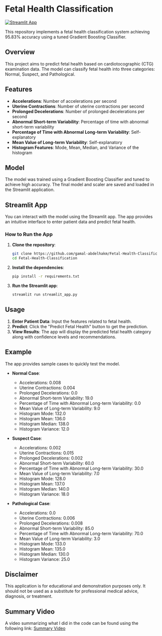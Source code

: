 # Fetal Health Classification

[![Streamlit App](https://img.shields.io/badge/Streamlit-App-brightgreen)](https://share.streamlit.io/gamal-abdelhakm/Fetal-Health-Classification/main/streamlit_app.py)

This repository implements a fetal health classification system achieving 95.83% accuracy using a tuned Gradient Boosting Classifier.

## Overview

This project aims to predict fetal health based on cardiotocographic (CTG) examination data. The model can classify fetal health into three categories: Normal, Suspect, and Pathological.

## Features

- **Accelerations**: Number of accelerations per second
- **Uterine Contractions**: Number of uterine contractions per second
- **Prolonged Decelerations**: Number of prolonged decelerations per second
- **Abnormal Short-term Variability**: Percentage of time with abnormal short-term variability
- **Percentage of Time with Abnormal Long-term Variability**: Self-explanatory
- **Mean Value of Long-term Variability**: Self-explanatory
- **Histogram Features**: Mode, Mean, Median, and Variance of the histogram

## Model

The model was trained using a Gradient Boosting Classifier and tuned to achieve high accuracy. The final model and scaler are saved and loaded in the Streamlit application.

## Streamlit App

You can interact with the model using the Streamlit app. The app provides an intuitive interface to enter patient data and predict fetal health.

### How to Run the App

1. **Clone the repository**:
   ```bash
   git clone https://github.com/gamal-abdelhakm/Fetal-Health-Classification.git
   cd Fetal-Health-Classification
   ```

2. **Install the dependencies**:
   ```bash
   pip install -r requirements.txt
   ```

3. **Run the Streamlit app**:
   ```bash
   streamlit run streamlit_app.py
   ```

## Usage

1. **Enter Patient Data**: Input the features related to fetal health.
2. **Predict**: Click the "Predict Fetal Health" button to get the prediction.
3. **View Results**: The app will display the predicted fetal health category along with confidence levels and recommendations.

## Example

The app provides sample cases to quickly test the model.

- **Normal Case**:
  - Accelerations: 0.008
  - Uterine Contractions: 0.004
  - Prolonged Decelerations: 0.0
  - Abnormal Short-term Variability: 19.0
  - Percentage of Time with Abnormal Long-term Variability: 0.0
  - Mean Value of Long-term Variability: 9.0
  - Histogram Mode: 132.0
  - Histogram Mean: 136.0
  - Histogram Median: 138.0
  - Histogram Variance: 12.0

- **Suspect Case**:
  - Accelerations: 0.002
  - Uterine Contractions: 0.015
  - Prolonged Decelerations: 0.002
  - Abnormal Short-term Variability: 60.0
  - Percentage of Time with Abnormal Long-term Variability: 30.0
  - Mean Value of Long-term Variability: 7.0
  - Histogram Mode: 128.0
  - Histogram Mean: 137.0
  - Histogram Median: 140.0
  - Histogram Variance: 18.0

- **Pathological Case**:
  - Accelerations: 0.0
  - Uterine Contractions: 0.006
  - Prolonged Decelerations: 0.008
  - Abnormal Short-term Variability: 85.0
  - Percentage of Time with Abnormal Long-term Variability: 70.0
  - Mean Value of Long-term Variability: 3.0
  - Histogram Mode: 133.0
  - Histogram Mean: 135.0
  - Histogram Median: 130.0
  - Histogram Variance: 25.0

## Disclaimer

This application is for educational and demonstration purposes only. It should not be used as a substitute for professional medical advice, diagnosis, or treatment.

## Summary Video
A video summarizing what I did in the code can be found using the following link: [Summary Video](https://drive.google.com/file/d/1NsVqzhoBCpzv1NTg0eIF2nKc0npjz7tx/view)
